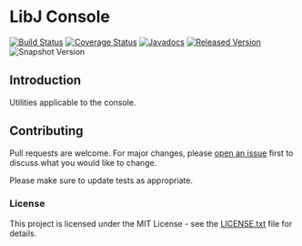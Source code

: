# LibJ Console

[![Build Status](https://travis-ci.org/libj/console.svg?branch=master)](https://travis-ci.org/libj/console)
[![Coverage Status](https://coveralls.io/repos/github/libj/console/badge.svg)](https://coveralls.io/github/libj/console)
[![Javadocs](https://www.javadoc.io/badge/org.libj/console.svg)](https://www.javadoc.io/doc/org.libj/console)
[![Released Version](https://img.shields.io/maven-central/v/org.libj/console.svg)](https://mvnrepository.com/artifact/org.libj/console)
![Snapshot Version](https://img.shields.io/nexus/s/org.libj/console?label=maven-snapshot&server=https%3A%2F%2Foss.sonatype.org)

## Introduction

Utilities applicable to the console.

## Contributing

Pull requests are welcome. For major changes, please [open an issue](../../issues) first to discuss what you would like to change.

Please make sure to update tests as appropriate.

### License

This project is licensed under the MIT License - see the [LICENSE.txt](LICENSE.txt) file for details.